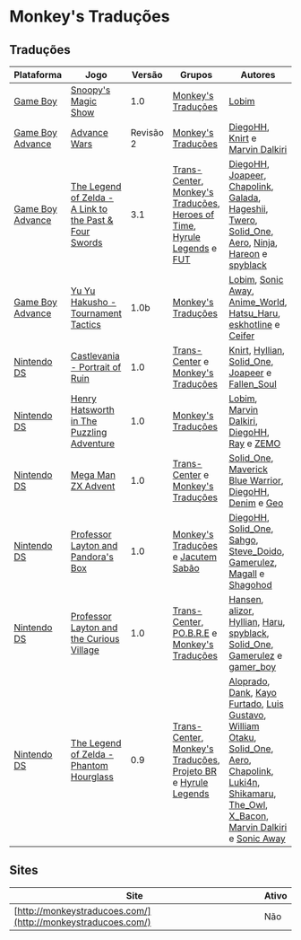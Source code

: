 # Monkey's Traduções

## Traduções

| Plataforma | Jogo | Versão | Grupos | Autores |
| ----------- | ----------- | ----------- | ----------- | ----------- |
| [Game Boy](../../traducoes/game-boy/) | [Snoopy's Magic Show](../../traducoes/game-boy/snoopys-magic-show_lobim/) | 1.0 | [Monkey's Traduções](../../grupos/monkeys-traducoes/) | [Lobim](../../autores/lobim/) |
| [Game Boy Advance](../../traducoes/game-boy-advance/) | [Advance Wars](../../traducoes/game-boy-advance/advance-wars_diegohh-knirt-marvin-dalkiri/) | Revisão 2 | [Monkey's Traduções](../../grupos/monkeys-traducoes/) | [DiegoHH](../../autores/diegohh/), [Knirt](../../autores/knirt/) e [Marvin Dalkiri](../../autores/marvin-dalkiri/) |
| [Game Boy Advance](../../traducoes/game-boy-advance/) | [The Legend of Zelda - A Link to the Past &amp; Four Swords](../../traducoes/game-boy-advance/the-legend-of-zelda-a-link-to-the-past-four-swords_diegohh-et-al/) | 3.1 | [Trans\-Center](../../grupos/trans-center/), [Monkey's Traduções](../../grupos/monkeys-traducoes/), [Heroes of Time](../../grupos/heroes-of-time/), [Hyrule Legends](../../grupos/hyrule-legends/) e [FUT](../../grupos/fut/) | [DiegoHH](../../autores/diegohh/), [Joapeer](../../autores/joapeer/), [Chapolink](../../autores/chapolink/), [Galada](../../autores/galada/), [Hageshii](../../autores/hageshii/), [Twero](../../autores/twero/), [Solid\_One](../../autores/solid_one/), [Aero](../../autores/aero/), [Ninja](../../autores/ninja/), [Hareon](../../autores/hareon/) e [spyblack](../../autores/spyblack/) |
| [Game Boy Advance](../../traducoes/game-boy-advance/) | [Yu Yu Hakusho - Tournament Tactics](../../traducoes/game-boy-advance/yu-yu-hakusho-tournament-tactics_lobim-et-al/) | 1.0b | [Monkey's Traduções](../../grupos/monkeys-traducoes/) | [Lobim](../../autores/lobim/), [Sonic Away](../../autores/sonic-away/), [Anime\_World](../../autores/anime_world/), [Hatsu\_Haru](../../autores/hatsu_haru/), [eskhotline](../../autores/eskhotline/) e [Ceifer](../../autores/ceifer/) |
| [Nintendo DS](../../traducoes/nintendo-ds/) | [Castlevania - Portrait of Ruin](../../traducoes/nintendo-ds/castlevania-portrait-of-ruin_knirt-et-al/) | 1.0 | [Trans\-Center](../../grupos/trans-center/) e [Monkey's Traduções](../../grupos/monkeys-traducoes/) | [Knirt](../../autores/knirt/), [Hyllian](../../autores/hyllian/), [Solid\_One](../../autores/solid_one/), [Joapeer](../../autores/joapeer/) e [Fallen\_Soul](../../autores/fallen_soul/) |
| [Nintendo DS](../../traducoes/nintendo-ds/) | [Henry Hatsworth in The Puzzling Adventure](../../traducoes/nintendo-ds/henry-hatsworth-in-the-puzzling-adventure_lobim-et-al/) | 1.0 | [Monkey's Traduções](../../grupos/monkeys-traducoes/) | [Lobim](../../autores/lobim/), [Marvin Dalkiri](../../autores/marvin-dalkiri/), [DiegoHH](../../autores/diegohh/), [Ray](../../autores/ray/) e [ZEMO](../../autores/zemo/) |
| [Nintendo DS](../../traducoes/nintendo-ds/) | [Mega Man ZX Advent](../../traducoes/nintendo-ds/mega-man-zx-advent_solid_one-et-al/) | 1.0 | [Trans\-Center](../../grupos/trans-center/) e [Monkey's Traduções](../../grupos/monkeys-traducoes/) | [Solid\_One](../../autores/solid_one/), [Maverick Blue Warrior](../../autores/maverick-blue-warrior/), [DiegoHH](../../autores/diegohh/), [Denim](../../autores/denim/) e [Geo](../../autores/geo/) |
| [Nintendo DS](../../traducoes/nintendo-ds/) | [Professor Layton and Pandora's Box](../../traducoes/nintendo-ds/professor-layton-and-pandoras-box_diegohh-et-al/) | 1.0 | [Monkey's Traduções](../../grupos/monkeys-traducoes/) e [Jacutem Sabão](../../grupos/jacutem-sabao/) | [DiegoHH](../../autores/diegohh/), [Solid\_One](../../autores/solid_one/), [Sahgo](../../autores/sahgo/), [Steve\_Doido](../../autores/steve_doido/), [Gamerulez](../../autores/gamerulez/), [Magall](../../autores/magall/) e [Shagohod](../../autores/shagohod/) |
| [Nintendo DS](../../traducoes/nintendo-ds/) | [Professor Layton and the Curious Village](../../traducoes/nintendo-ds/professor-layton-and-the-curious-village_hansen-et-al/) | 1.0 | [Trans\-Center](../../grupos/trans-center/), [PO\.B\.R\.E](../../grupos/pobre/) e [Monkey's Traduções](../../grupos/monkeys-traducoes/) | [Hansen](../../autores/hansen/), [alizor](../../autores/alizor/), [Hyllian](../../autores/hyllian/), [Haru](../../autores/haru/), [spyblack](../../autores/spyblack/), [Solid\_One](../../autores/solid_one/), [Gamerulez](../../autores/gamerulez/) e [gamer\_boy](../../autores/gamer_boy/) |
| [Nintendo DS](../../traducoes/nintendo-ds/) | [The Legend of Zelda - Phantom Hourglass](../../traducoes/nintendo-ds/the-legend-of-zelda-phantom-hourglass_aloprado-et-al/) | 0.9 | [Trans\-Center](../../grupos/trans-center/), [Monkey's Traduções](../../grupos/monkeys-traducoes/), [Projeto BR](../../grupos/projeto-br/) e [Hyrule Legends](../../grupos/hyrule-legends/) | [Aloprado](../../autores/aloprado/), [Dank](../../autores/dank/), [Kayo Furtado](../../autores/kayo-furtado/), [Luis Gustavo](../../autores/luis-gustavo/), [William Otaku](../../autores/william-otaku/), [Solid\_One](../../autores/solid_one/), [Aero](../../autores/aero/), [Chapolink](../../autores/chapolink/), [Luki4n](../../autores/luki4n/), [Shikamaru](../../autores/shikamaru/), [The\_Owl](../../autores/the_owl/), [X\_Bacon](../../autores/x_bacon/), [Marvin Dalkiri](../../autores/marvin-dalkiri/) e [Sonic Away](../../autores/sonic-away/) |

## Sites

| Site | Ativo |
| ----------- | ----------- |
| [http://monkeystraducoes.com/](http://monkeystraducoes.com/) | Não |